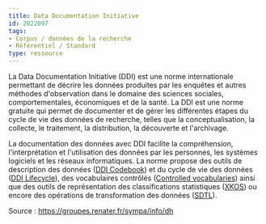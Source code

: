 ```yaml
---
title: Data Documentation Initiative
id: 2022097
tags:
- Corpus / données de la recherche
- Référentiel / Standard
type: ressource
---
```


La Data Documentation Initiative (DDI) est une norme internationale permettant de décrire les données produites par les enquêtes et autres méthodes d'observation dans le domaine des sciences sociales, comportementales, économiques et de la santé. La DDI est une norme gratuite qui permet de documenter et de gérer les différentes étapes du cycle de vie des données de recherche, telles que la conceptualisation, la collecte, le traitement, la distribution, la découverte et l'archivage. 

La documentation des données avec DDI facilite la compréhension, l'interprétation et l'utilisation des données par les personnes, les systèmes logiciels et les réseaux informatiques. La norme propose des outils de description des données ([DDI Codebook](https://ddialliance.org/Specification/DDI-Codebook/2.5/)) et du cycle de vie des données ([DDI Lifecycle](https://ddialliance.org/Specification/DDI-Lifecycle/3.3/)), des vocabulaires contrôlés ([Controlled vocabularies](https://ddialliance.org/controlled-vocabularies)) ainsi que des outils de représentation des classifications statistiques ([XKOS](https://ddialliance.org/Specification/RDF/XKOS)) ou encore des opérations de transformation des données ([SDTL](https://ddialliance.org/products/sdtl/1.0)).

Source : <https://groupes.renater.fr/sympa/info/dh>

